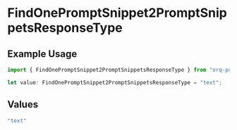 # FindOnePromptSnippet2PromptSnippetsResponseType

## Example Usage

```typescript
import { FindOnePromptSnippet2PromptSnippetsResponseType } from "orq-poc-typescript-multi-env-version/models/operations";

let value: FindOnePromptSnippet2PromptSnippetsResponseType = "text";
```

## Values

```typescript
"text"
```
